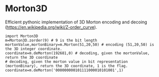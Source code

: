 # Morton3D
Efficient pythonic implementation of 3D Morton encoding and decoing (https://en.wikipedia.org/wiki/Z-order_curve).

```
import Morton3D
m=Morton3D.zorder(9) # 9 is the bit length
mortonValue,mortonBinary=m.Morton(51,20,50) # encoding (51,20,50) is the 3D integer coordinate.
coordinate=m.deMorton(192681,0) # decoding, given the mortonValue, return the 3D coordinate
# decoding, given the morton value in bit representation (mortonBinary), return the 3D coordinate, 1 is the flag.
coordinate=m.deMorton('000000000101111000010101001',1)
```
